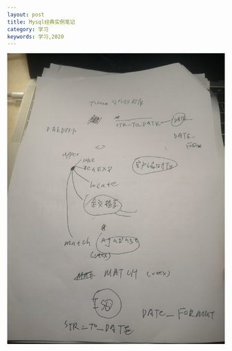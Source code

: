 ```yaml
---
layout: post
title: Mysql经典实例笔记
category: 学习
keywords: 学习,2020
---
```


![](../assets/img/WechatIMG657.jpeg)
